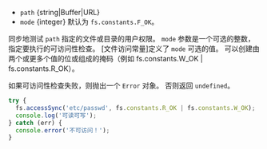 <!-- YAML
added: v0.11.15
changes:
  - version: v7.6.0
    pr-url: https://github.com/nodejs/node/pull/10739
    description: The `path` parameter can be a WHATWG `URL` object using `file:`
                 protocol. Support is currently still *experimental*.
-->

* `path` {string|Buffer|URL}
* `mode` {integer} 默认为 `fs.constants.F_OK`。

同步地测试 `path` 指定的文件或目录的用户权限。
`mode` 参数是一个可选的整数，指定要执行的可访问性检查。 
[文件访问常量]定义了 `mode` 可选的值。
可以创建由两个或更多个值的位或组成的掩码（例如 fs.constants.W_OK | fs.constants.R_OK）。

如果可访问性检查失败，则抛出一个 `Error` 对象。 
否则返回 `undefined`。

```js
try {
  fs.accessSync('etc/passwd', fs.constants.R_OK | fs.constants.W_OK);
  console.log('可读可写');
} catch (err) {
  console.error('不可访问！');
}
```

